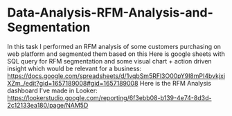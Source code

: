 # Data-Analysis-RFM-Analysis-and-Segmentation
In this task I performed an RFM analysis of some customers purchasing on web platform and segmented them based on this
Here is google sheets with SQL query for RFM segmentation and some visual chart + action driven insight which would be relevant for a business:
https://docs.google.com/spreadsheets/d/1vqbSm5RFl3O00pY9l8mPI4bvkjxiXZm_/edit?gid=1657189008#gid=1657189008
Here is the RFM Analysis dashboard I've made in Looker:
https://lookerstudio.google.com/reporting/6f3ebb08-b139-4e74-8d3d-2c12133ea180/page/NAM5D
